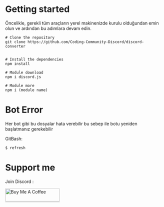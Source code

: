 # Getting started
Öncelikle, gerekli tüm araçların yerel makinenizde kurulu olduğundan emin olun ve ardından bu adımlara devam edin.

```
# Clone the repository
git clone https://github.com/Coding-Community-Discord/discord-converter


# Install the dependencies
npm install

# Module download
npm i discord.js

# Module more
npm i (module name)
```

# Bot Error
Her bot gibi bu dosyalar hata verebilir bu sebep ile botu yeniden başlatmanız gerekebilir

GitBash:
```
$ refresh
```

# Support me

Join Discord :

<a href="https://discord.gg/xxrENcWT6s" target="_blank"><img src="https://i.redd.it/7x76q43c9jn51.png" alt="Buy Me A Coffee" style="height: 41px !important;width: 174px !important;box-shadow: 0px 3px 2px 0px rgba(190, 190, 190, 0.5) !important;-webkit-box-shadow: 0px 3px 2px 0px rgba(190, 190, 190, 0.5) !important;" ></a>
